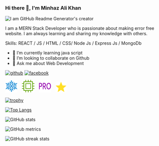 ### Hi there 👋, I'm Minhaz Ali Khan

![I am GitHub Readme Generator's creator](https://scontent-dfw5-1.xx.fbcdn.net/v/t39.30808-1/445761664_10211055424457116_6079568485561764468_n.jpg?stp=c67.0.200.200a_dst-jpg_p200x200&_nc_cat=111&ccb=1-7&_nc_sid=5f2048&_nc_ohc=lNS3JZtU414Q7kNvgGakYD6&_nc_ht=scontent-dfw5-1.xx&oh=00_AYCHy5khTZCg9QLpojY8gmzTWTelTQ4Ss-50Yl6nZirjdg&oe=665B1164)

I am a MERN Stack Developer who is passionate about making error free website. I am always learning and sharing my knowledge with others. 

Skills:  REACT / JS / HTML / CSS/ Node Js / Express Js / MongoDb

- 🌱 I’m currently learning java script 
- 👯 I’m looking to collaborate on Github 
- 💬 Ask me about Web Development 


[<img src='https://cdn.jsdelivr.net/npm/simple-icons@3.0.1/icons/github.svg' alt='github' height='40'>](https://github.com/MinhazAliKhan)  [<img src='https://cdn.jsdelivr.net/npm/simple-icons@3.0.1/icons/facebook.svg' alt='facebook' height='40'>](https://www.facebook.com/https://www.facebook.com/media/set/?set=a.1308047836865&type=3)  

<a href='https://archiveprogram.github.com/'><img src='https://raw.githubusercontent.com/acervenky/animated-github-badges/master/assets/acbadge.gif' width='40' height='40'></a> <a href='https://docs.github.com/en/developers'><img src='https://raw.githubusercontent.com/acervenky/animated-github-badges/master/assets/devbadge.gif' width='40' height='40'></a> <a href='https://github.com/pricing'><img src='https://raw.githubusercontent.com/acervenky/animated-github-badges/master/assets/pro.gif' width='40' height='40'></a> <a href='https://stars.github.com/'><img src='https://raw.githubusercontent.com/acervenky/animated-github-badges/master/assets/starbadge.gif' width='35' height='35'></a> 

[![trophy](https://github-profile-trophy.vercel.app/?username=MinhazAliKhan)](https://github.com/ryo-ma/github-profile-trophy)

[![Top Langs](https://github-readme-stats.vercel.app/api/top-langs/?username=MinhazAliKhan)](https://github.com/anuraghazra/github-readme-stats)

![GitHub stats](https://github-readme-stats.vercel.app/api?username=MinhazAliKhan&show_icons=true&count_private=true)  

![GitHub metrics](https://metrics.lecoq.io/MinhazAliKhan)  

![GitHub streak stats](https://streak-stats.demolab.com/?user=MinhazAliKhan)  

